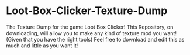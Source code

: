 # Loot-Box-Clicker-Texture-Dump
The Texture Dump for the game Loot Box Clicker! This Repository, on downloading,
will allow you to make any kind of texture mod you want!
(Given that you have the right tools)
Feel free to download and edit this as much and little as you want it!

